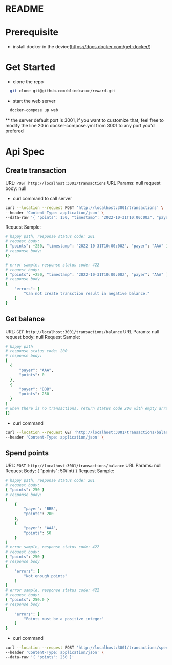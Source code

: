 # README

# Prerequisite
* install docker in the device(https://docs.docker.com/get-docker/)

# Get Started
* clone the repo
```sh
  git clone git@github.com:blindcatxc/reward.git
```
* start the web server
```sh
  docker-compose up web
```
** the server default port is 3001, if you want to customize that, feel free to modify the line 20 in docker-compose.yml
from 3001 to any port you'd prefered

# Api Spec
## Create transaction
URL: `POST http://localhost:3001/transactions`
URL Params: null
request body: null
* curl command to call server
```sh
curl --location --request POST 'http://localhost:3001/transactions' \
--header 'Content-Type: application/json' \
--data-raw '{ "points": 150, "timestamp": "2022-10-31T10:00:00Z", "payer": "AAA" }'
```
Request Sample:
```ruby
# happy path, response status code: 201
# request body:
{ "points": -250, "timestamp": "2022-10-31T10:00:00Z", "payer": "AAA" }
# response body:
{}

# error sample, response status code: 422
# request body:
{ "points": -250, "timestamp": "2022-10-31T10:00:00Z", "payer": "AAA" }
# response body
{
    "errors": [
        "Can not create transction result in negative balance."
    ]
}
```
## Get balance
URL: `GET http://localhost:3001/transactions/balance`
URL Params: null
request body: null
Request Sample:
```ruby
# happy path
# response status code: 200
# response body:
[
  {
      "payer": "AAA",
      "points": 0
  },
  {
      "payer": "BBB",
      "points": 250
  }
]
# when there is no transactions, return status code 200 with empty array
[]
```
* curl command
```sh
curl --location --request GET 'http://localhost:3001/transactions/balance' \
--header 'Content-Type: application/json' \
```
## Spend points
URL: `POST http://localhost:3001/transactions/balance`
URL Params: null
Request Body: { "points": 50(int) }
Request Sample:
```ruby
# happy path, response status code: 201
# request body:
{ "points": 250 }
# response body:
[
    {
        "payer": "BBB",
        "points": 200
    },
    {
        "payer": "AAA",
        "points": 50
    }
]
# error sample, response status code: 422
# request body:
{ "points": 250 }
# response body
{
    "errors": [
        "Not enough points"
    ]
}
# error sample, response status code: 422
# request body:
{ "points": 250.0 }
# response body
{
    "errors": [
        "Points must be a positive integer"
    ]
}
```
* curl command
```sh
curl --location --request POST 'http://localhost:3001/transactions/spend' \
--header 'Content-Type: application/json' \
--data-raw '{ "points": 250 }'
```
